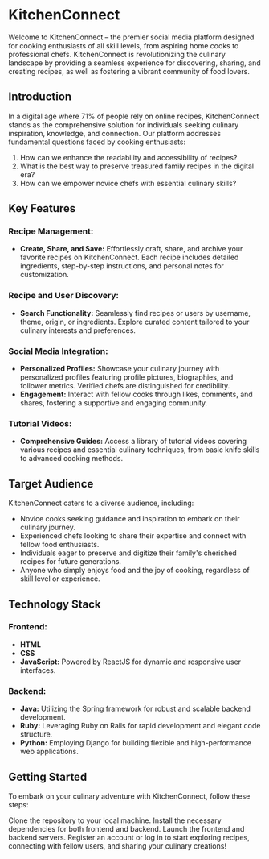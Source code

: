 # KitchenConnect

Welcome to KitchenConnect – the premier social media platform designed for cooking enthusiasts of all skill levels, from aspiring home cooks to professional chefs. KitchenConnect is revolutionizing the culinary landscape by providing a seamless experience for discovering, sharing, and creating recipes, as well as fostering a vibrant community of food lovers.

## Introduction

In a digital age where 71% of people rely on online recipes, KitchenConnect stands as the comprehensive solution for individuals seeking culinary inspiration, knowledge, and connection. Our platform addresses fundamental questions faced by cooking enthusiasts:

1. How can we enhance the readability and accessibility of recipes?
2. What is the best way to preserve treasured family recipes in the digital era?
3. How can we empower novice chefs with essential culinary skills?

## Key Features

### Recipe Management:

- **Create, Share, and Save:** Effortlessly craft, share, and archive your favorite recipes on KitchenConnect. Each recipe includes detailed ingredients, step-by-step instructions, and personal notes for customization.

### Recipe and User Discovery:

- **Search Functionality:** Seamlessly find recipes or users by username, theme, origin, or ingredients. Explore curated content tailored to your culinary interests and preferences.

### Social Media Integration:

- **Personalized Profiles:** Showcase your culinary journey with personalized profiles featuring profile pictures, biographies, and follower metrics. Verified chefs are distinguished for credibility.
- **Engagement:** Interact with fellow cooks through likes, comments, and shares, fostering a supportive and engaging community.

### Tutorial Videos:

- **Comprehensive Guides:** Access a library of tutorial videos covering various recipes and essential culinary techniques, from basic knife skills to advanced cooking methods.

## Target Audience

KitchenConnect caters to a diverse audience, including:

- Novice cooks seeking guidance and inspiration to embark on their culinary journey.
- Experienced chefs looking to share their expertise and connect with fellow food enthusiasts.
- Individuals eager to preserve and digitize their family's cherished recipes for future generations.
- Anyone who simply enjoys food and the joy of cooking, regardless of skill level or experience.

## Technology Stack

### Frontend:

- **HTML**
- **CSS**
- **JavaScript:** Powered by ReactJS for dynamic and responsive user interfaces.

### Backend:

- **Java:** Utilizing the Spring framework for robust and scalable backend development.
- **Ruby:** Leveraging Ruby on Rails for rapid development and elegant code structure.
- **Python:** Employing Django for building flexible and high-performance web applications.

## Getting Started

To embark on your culinary adventure with KitchenConnect, follow these steps:

Clone the repository to your local machine.
Install the necessary dependencies for both frontend and backend.
Launch the frontend and backend servers.
Register an account or log in to start exploring recipes, connecting with fellow users, and sharing your culinary creations!
